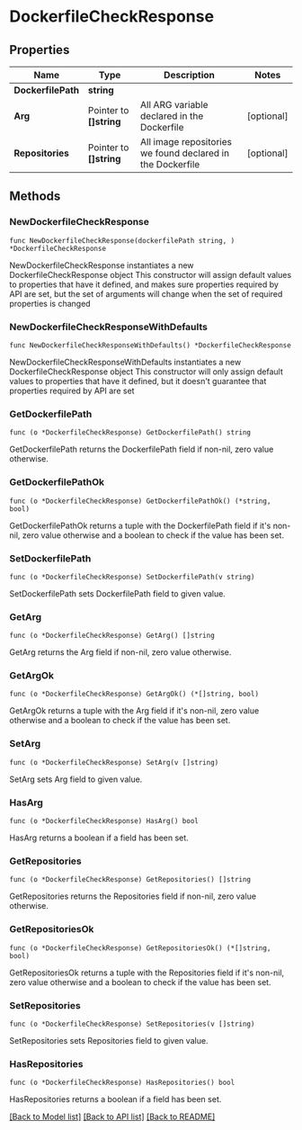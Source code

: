 # DockerfileCheckResponse

## Properties

Name | Type | Description | Notes
------------ | ------------- | ------------- | -------------
**DockerfilePath** | **string** |  | 
**Arg** | Pointer to **[]string** | All ARG variable declared in the Dockerfile | [optional] 
**Repositories** | Pointer to **[]string** | All image repositories we found declared in the Dockerfile | [optional] 

## Methods

### NewDockerfileCheckResponse

`func NewDockerfileCheckResponse(dockerfilePath string, ) *DockerfileCheckResponse`

NewDockerfileCheckResponse instantiates a new DockerfileCheckResponse object
This constructor will assign default values to properties that have it defined,
and makes sure properties required by API are set, but the set of arguments
will change when the set of required properties is changed

### NewDockerfileCheckResponseWithDefaults

`func NewDockerfileCheckResponseWithDefaults() *DockerfileCheckResponse`

NewDockerfileCheckResponseWithDefaults instantiates a new DockerfileCheckResponse object
This constructor will only assign default values to properties that have it defined,
but it doesn't guarantee that properties required by API are set

### GetDockerfilePath

`func (o *DockerfileCheckResponse) GetDockerfilePath() string`

GetDockerfilePath returns the DockerfilePath field if non-nil, zero value otherwise.

### GetDockerfilePathOk

`func (o *DockerfileCheckResponse) GetDockerfilePathOk() (*string, bool)`

GetDockerfilePathOk returns a tuple with the DockerfilePath field if it's non-nil, zero value otherwise
and a boolean to check if the value has been set.

### SetDockerfilePath

`func (o *DockerfileCheckResponse) SetDockerfilePath(v string)`

SetDockerfilePath sets DockerfilePath field to given value.


### GetArg

`func (o *DockerfileCheckResponse) GetArg() []string`

GetArg returns the Arg field if non-nil, zero value otherwise.

### GetArgOk

`func (o *DockerfileCheckResponse) GetArgOk() (*[]string, bool)`

GetArgOk returns a tuple with the Arg field if it's non-nil, zero value otherwise
and a boolean to check if the value has been set.

### SetArg

`func (o *DockerfileCheckResponse) SetArg(v []string)`

SetArg sets Arg field to given value.

### HasArg

`func (o *DockerfileCheckResponse) HasArg() bool`

HasArg returns a boolean if a field has been set.

### GetRepositories

`func (o *DockerfileCheckResponse) GetRepositories() []string`

GetRepositories returns the Repositories field if non-nil, zero value otherwise.

### GetRepositoriesOk

`func (o *DockerfileCheckResponse) GetRepositoriesOk() (*[]string, bool)`

GetRepositoriesOk returns a tuple with the Repositories field if it's non-nil, zero value otherwise
and a boolean to check if the value has been set.

### SetRepositories

`func (o *DockerfileCheckResponse) SetRepositories(v []string)`

SetRepositories sets Repositories field to given value.

### HasRepositories

`func (o *DockerfileCheckResponse) HasRepositories() bool`

HasRepositories returns a boolean if a field has been set.


[[Back to Model list]](../README.md#documentation-for-models) [[Back to API list]](../README.md#documentation-for-api-endpoints) [[Back to README]](../README.md)


